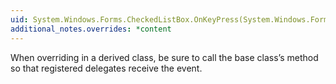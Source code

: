 ```yaml
---
uid: System.Windows.Forms.CheckedListBox.OnKeyPress(System.Windows.Forms.KeyPressEventArgs)
additional_notes.overrides: *content
---
```


<p>When overriding <xref href="System.Windows.Forms.CheckedListBox.OnKeyPress(System.Windows.Forms.KeyPressEventArgs)"></xref> in a derived class, be sure to call the base class’s <xref href="System.Windows.Forms.CheckedListBox.OnKeyPress(System.Windows.Forms.KeyPressEventArgs)"></xref> method so that registered delegates receive the event.</p>


